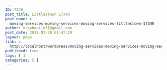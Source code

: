 ```yaml
---
ID: 7230
post_title: Littlestown 17340
post_name: >
  moving-services-moving-services-moving-services-littlestown-17340
author: mrgabonijeff@gmail.com
post_date: 2018-03-28 01:47:29
layout: page
link: >
  http://localhost/wordpress/moving-services-moving-services-moving-services-littlestown-17340/
published: true
tags: [ ]
categories: [ ]
---
```

